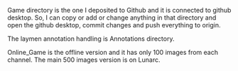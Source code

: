 Game directory is the one I deposited to Github and it is connected to github desktop.
So, I can copy or add or change anything in that directory and open the github desktop, commit changes and push everything to origin.


The laymen annotation handling is Annotations directory.

Online_Game is the offline version and it has only 100 images from each channel. The main 500 images version is on Lunarc.
